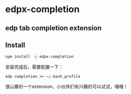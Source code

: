 edpx-completion
===============

## edp tab completion extension

## Install

```bash
npm install -g edpx-completion
```

安装完成后，需要配置一下：

    edp completion >> ~/.bash_profile

很山寨的一个extension，小伙伴们有兴趣的可以试试，嘎嘎！
